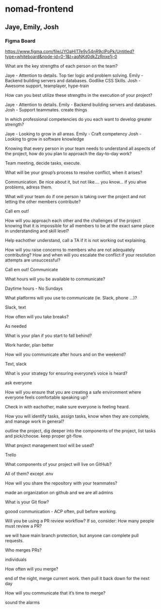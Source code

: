 # nomad-frontend

## Jaye, Emily, Josh

### Figma Board

https://www.figma.com/file/JYOaHiT7e9v54nR9cIPoPk/Untitled?type=whiteboard&node-id=0-1&t=aqNKd0dkZzRnxe1j-0





What are the key strengths of each person on the team?

Jaye - Attention to details. Top tier logic and problem solving.
Emily - Backend building servers and databases. Godlike CSS Skills.
Josh - Awesome support, teamplayer, hype-train

How can you best utilize these strengths in the execution of your project?

Jaye - Attention to details.
Emily - Backend building servers and databases.
Josh - Support teammates. create things

In which professional competencies do you each want to develop greater strength?

Jaye - Looking to grow in all areas. 
Emily - Craft competency
Josh - Looking to grow in software knowledge

Knowing that every person in your team needs to understand all aspects of the project, how do you plan to approach the day-to-day work?

Team meeting, decide tasks, execute.

What will be your group’s process to resolve conflict, when it arises?

Communication. Be nice about it, but not like.... you know... if you ahve problems, adress them.

What will your team do if one person is taking over the project and not letting the other members contribute?

Call em out!

How will you approach each other and the challenges of the project knowing that it is impossible for all members to be at the exact same place in understanding and skill level?

Help eachother understand, call a TA if it is not working out explaining.

How will you raise concerns to members who are not adequately contributing?
How and when will you escalate the conflict if your resolution attempts are unsuccessful?

Call em out! Communicate

What hours will you be available to communicate?

Daytime hours - No Sundays

What platforms will you use to communicate (ie. Slack, phone …)?

Slack, text

How often will you take breaks?

As needed

What is your plan if you start to fall behind?

Work harder, plan better

How will you communicate after hours and on the weekend?

Text, slack

What is your strategy for ensuring everyone’s voice is heard?

ask everyone

How will you ensure that you are creating a safe environment where everyone feels 
comfortable speaking up?

Check in with eachother, make sure everyone is feeling heard.

How you will identify tasks, assign tasks, know when they are complete, and manage work in general?

outline the project, dig deeper into the components of the project, list tasks and pick/choose. keep proper git-flow.

What project management tool will be used?

Trello

What components of your project will live on GitHub?

All of them? except .env

How will you share the repository with your teammates?

made an organization on github and we are all admins

What is your Git flow?

goood communication - ACP often, pull before working.

Will you be using a PR review workflow? If so, consider:
How many people must review a PR?

we will have main branch protection, but anyone can complete pull requests.

Who merges PRs?

individuals

How often will you merge?

end of the night, merge current work. then pull it back down for the next day

How will you communicate that it’s time to merge?

sound the alarms
